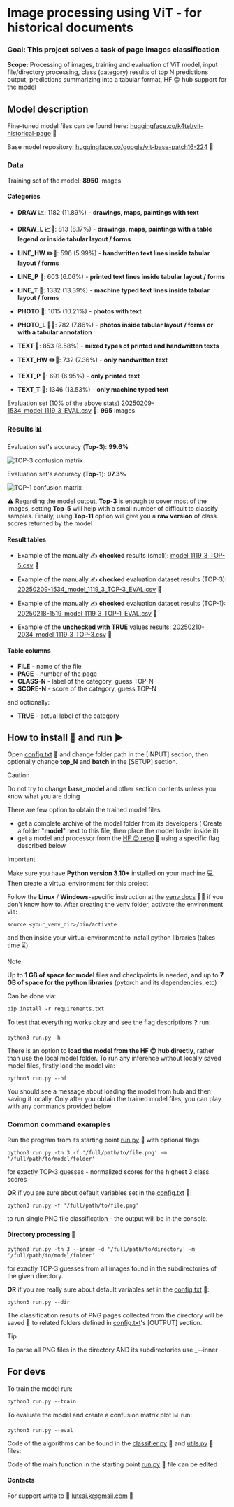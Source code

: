 # Image processing using ViT - for historical documents

### Goal: This project solves a task of page images classification

**Scope:** Processing of images, training and evaluation of ViT model,
input file/directory processing, class (category) results of top
N predictions output, predictions summarizing into a tabular format, 
HF 😊 hub support for the model

## Model description

Fine-tuned model files can be found here:  [huggingface.co/k4tel/vit-historical-page](https://huggingface.co/k4tel/vit-historical-page) 🔗

Base model repository: [huggingface.co/google/vit-base-patch16-224](https://huggingface.co/google/vit-base-patch16-224) 🔗

### Data

Training set of the model: **8950** images 

#### Categories

- **DRAW 📈**:	1182	(11.89%)  - **drawings, maps, paintings with text**

- **DRAW_L 📈📏**:	813	(8.17%)   - **drawings, maps, paintings with a table legend or inside tabular layout / forms**

- **LINE_HW ✏️📏**:	596	(5.99%)   - **handwritten text lines inside tabular layout / forms**

- **LINE_P 📏**:	603	(6.06%)   - **printed text lines inside tabular layout / forms**

- **LINE_T 📏**:	1332	(13.39%)  - **machine typed text lines inside tabular layout / forms**

- **PHOTO 🌄**:	1015	(10.21%)  - **photos with text**

- **PHOTO_L 🌄📏**:	782	(7.86%)   - **photos inside tabular layout / forms or with a tabular annotation**

- **TEXT 📰**:	853	(8.58%)   - **mixed types of printed and handwritten texts** 

- **TEXT_HW ✏️📄**:	732	(7.36%)   - **only handwritten text**

- **TEXT_P 📄**:	691	(6.95%)   - **only printed text**

- **TEXT_T 📄**:	1346	(13.53%)  - **only machine typed text**

Evaluation set (10% of the above stats) [20250209-1534_model_1119_3_EVAL.csv](result/tables/20250209-1534_model_1119_3_EVAL.csv) 🔗:	**995** images 

### Results 📊

Evaluation set's accuracy (**Top-3**):  **99.6%** 

![TOP-3 confusion matrix](result%2Fplots%2F20250209-1526_conf_mat.png)

Evaluation set's accuracy (**Top-1**):  **97.3%** 

![TOP-1 confusion matrix](result%2Fplots%2F20250218-1523_conf_mat.png)

⚠️ Regarding the model output, **Top-3** is enough to cover most of the images, 
setting **Top-5** will help with a small number of difficult to classify samples.
Finally, using **Top-11** option will give you a **raw version** of class scores returned by the model

#### Result tables

- Example of the manually ✍ **checked** results (small): [model_1119_3_TOP-5.csv](result%2Ftables%2Fmodel_1119_3_TOP-5.csv) 🔗

- Example of the manually ✍ **checked** evaluation dataset results (TOP-3): [20250209-1534_model_1119_3_TOP-3_EVAL.csv](result%2Ftables%2F20250209-1534_model_1119_3_TOP-3_EVAL.csv) 🔗

- Example of the manually ✍ **checked** evaluation dataset results (TOP-1): [20250218-1519_model_1119_3_TOP-1_EVAL.csv](result%2Ftables%2F20250218-1519_model_1119_3_TOP-1_EVAL.csv) 🔗

- Example of the **unchecked with TRUE** values results: [20250210-2034_model_1119_3_TOP-3.csv](result%2Ftables%2F20250210-2034_model_1119_3_TOP-3.csv) 🔗

#### Table columns

- **FILE** - name of the file
- **PAGE** - number of the page
- **CLASS-N** - label of the category, guess TOP-N 
- **SCORE-N** - score of the category, guess TOP-N

and optionally:
 
- **TRUE** - actual label of the category

## How to install 🔧 and run ▶️

Open [config.txt](config.txt) 🔗 and change folder path in the \[INPUT\] section, then optionally change **top_N** and **batch** in the \[SETUP\] section.


> [!CAUTION]
> Do not try to change **base_model** and other section contents unless you know what you are doing

There are few option to obtain the trained model files:

- get a complete archive of the model folder from its developers ( Create a folder "**model**" next to this file, then place the model folder inside it)
- get a model and processor from the [HF 😊 repo](https://huggingface.co/k4tel/vit-historical-page) 🔗 using a specific flag described below

> [!IMPORTANT]
> Make sure you have **Python version 3.10+** installed on your machine 💻. Then create a virtual environment for this project 

Follow the **Linux** / **Windows**-specific instruction at the [venv docs](https://docs.python.org/3/library/venv.html) 👀🔗 if you don't know how to.
After creating the venv folder, activate the environment via:

    source <your_venv_dir>/bin/activate

and then inside your virtual environment to install python libraries (takes time ⌛) 

> [!NOTE]
> Up to **1 GB of space for model** files and checkpoints is needed, and up to **7 GB of space for the python libraries** (pytorch and its dependencies, etc)

Can be done via:

    pip install -r requirements.txt

To test that everything works okay and see the flag descriptions ❓ run:

    python3 run.py -h

There is an option to **load the model from the HF 😊 hub directly**, rather than use the local model folder.
To run any inference without locally saved model files, firstly load the model via:

    python3 run.py --hf

You should see a message about loading the model from hub and then saving it locally. 
Only after you obtain the trained model files, you can play with any commands provided below

### Common command examples 

Run the program from its starting point [run.py](run.py) 🔗 with optional flags:

    python3 run.py -tn 3 -f '/full/path/to/file.png' -m '/full/path/to/model/folder'

for exactly TOP-3 guesses - normalized scores for the highest 3 class scores

**OR** if you are sure about default variables set in the [config.txt](config.txt) 🔗:

    python3 run.py -f '/full/path/to/file.png'


to run single PNG file classification - the output will be in the console. 

#### Directory processing 📁

    python3 run.py -tn 3 --inner -d '/full/path/to/directory' -m '/full/path/to/model/folder'

for exactly TOP-3 guesses from all images found in the subdirectories of the given directory.

**OR** if you are really sure about default variables set in the [config.txt](config.txt) 🔗:

    python3 run.py --dir 

The classification results of PNG pages collected from the directory will be saved 💾 to related folders defined in [config.txt](config.txt)'s \[OUTPUT\] section.

> [!TIP]
> To parse all PNG files in the directory AND its subdirectories use _--inner

## For devs

To train the model run: 

    python3 run.py --train  

To evaluate the model and create a confusion matrix plot 📊 run: 

    python3 run.py --eval  

Code of the algorithms can be found in the [classifier.py](classifier.py) 🔗 and [utils.py](utils.py) 🔗 files:

Code of the main function in the starting point [run.py](run.py) 🔗 file can be edited

#### Contacts

For support write to 📧 lutsai.k@gmail.com 📧
